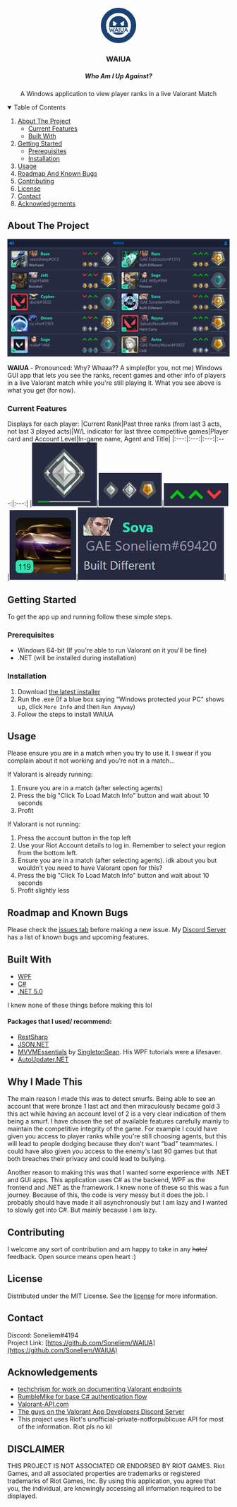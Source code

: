 <p align="center">
<a href="https://github.com/Soneliem/WAIUA">
    <img src="Screenshots/logo.png" alt="Logo" width="80" height="80">
  </a>
</p>
<h3 align="center">WAIUA</h3>
<h5 align="center">Who Am I Up Against?</h5>

  <p align="center">
    A Windows application to view player ranks in a live Valorant Match
    <br />


<details open="open">
  <summary>Table of Contents</summary>
  <ol>
    <li>
      <a href="#about-the-project">About The Project</a>
      <ul>
      <li><a href="#current-features">Current Features</a></li>
      <li><a href="#built-with">Built With</a></li>
      </ul>
    </li>
    <li>
      <a href="#getting-started">Getting Started</a>
      <ul>
        <li><a href="#prerequisites">Prerequisites</a></li>
        <li><a href="#installation">Installation</a></li>
      </ul>
    </li>
    <li><a href="#usage">Usage</a></li>
    <li><a href="#roadmap-and-known-bugs">Roadmap And Known Bugs</a></li>
    <li><a href="#contributing">Contributing</a></li>
    <li><a href="#license">License</a></li>
    <li><a href="#contact">Contact</a></li>
    <li><a href="#acknowledgements">Acknowledgements</a></li>
  </ol>
</details>


## About The Project
![Screenshot](Screenshots/main.png)

**WAIUA** - Pronounced: Why? Whaaa??
A simple(for you, not me) Windows GUI app that lets you see the ranks, recent games and other info of players in a live Valorant match while you're still playing it. What you see above is what you get (for now).

### Current Features
Displays for each player:
|Current Rank|Past three ranks (from last 3 acts, not last 3 played acts)|W/L indicator for last three competitive games|Player card and Account Level|In-game name, Agent and Title|
|:---:|:---:|:---:|:---:|:---:|
|![rank](Screenshots/rank.png)|![rank](Screenshots/pranks.png)|![rank](Screenshots/history.png)|![card](Screenshots/card.png)|![name](Screenshots/name.png)|


## Getting Started

To get the app up and running follow these simple steps.

### Prerequisites

* Windows 64-bit (If you're able to run Valorant on it you'll be fine)
* .NET (will be installed during installation)

### Installation

1. Download [the latest installer](https://github.com/Soneliem/WAIUA/releases/latest/download/WAIUA.exe)
2. Run the .exe (If a blue box saying "Windows protected your PC" shows up, click `More Info` and then `Run Anyway`)
3. Follow the steps to install WAIUA

## Usage

Please ensure you are in a match when you try to use it. I swear if you complain about it not working and you're not in a match...

If Valorant is already running:
1. Ensure you are in a match (after selecting agents)
2. Press the big "Click To Load Match Info" button and wait about 10 seconds
3. Profit

If Valorant is not running:
1. Press the account button in the top left
2. Use your Riot Account details to log in. Remember to select your region from the bottom left.
3. Ensure you are in a match (after selecting agents). idk about you but wouldn't you need to have Valorant open for this?
3. Press the big "Click To Load Match Info" button and wait about 10 seconds
4. Profit slightly less

## Roadmap and Known Bugs

Please check the [issues tab](https://github.com/Soneliem/WAIUA/issues) before making a new issue. My [Discord Server]() has a list of known bugs and upcoming features.

## Built With
* [WPF](https://docs.microsoft.com/en-us/dotnet/desktop/wpf/?view=netdesktop-5.0)
* [C#](https://docs.microsoft.com/en-us/dotnet/csharp/)
* [.NET 5.0](https://dotnet.microsoft.com/)

I knew none of these things before making this lol

#### Packages that I used/ recommend:
* [RestSharp](https://restsharp.dev/)
* [JSON.NET](https://www.newtonsoft.com/json)
* [MVVMEssentials](https://www.nuget.org/packages/MVVMEssentials.WPF) by [SingletonSean](https://www.youtube.com/channel/UC7X9mQ_XtTYWzr9Tf_NYcIg). His WPF tutorials were a lifesaver.
* [AutoUpdater.NET](https://github.com/ravibpatel/AutoUpdater.NET)

## Why I Made This

The main reason I made this was to detect smurfs. Being able to see an account that were bronze 1 last act and then miraculously became gold 3 this act while having an account level of 2 is a very clear indication of them being a smurf. I have chosen the set of available features carefully mainly to maintain the competitive integrity of the game. For example I could have given you access to player ranks while you're still choosing agents, but this will lead to people dodging because they don't want "bad" teammates. I could have also given you access to the enemy's last 90 games but that both breaches their privacy and could lead to bullying.

Another reason to making this was that I wanted some experience with .NET and GUI apps. This application uses C# as the backend, WPF as the frontend and .NET as the framework. I knew none of these so this was a fun journey. Because of this, the code is very messy but it does the job. I probably should have made it all asynchronously but I am lazy and I wanted to slowly get into C#. But mainly because I am lazy.

## Contributing

I welcome any sort of contribution and am happy to take in any ~~hate/~~ feedback. Open source means open heart :)

## License

Distributed under the MIT License. See the [license](https://github.com/Soneliem/WAIUA/blob/master/LICENSE) for more information.

## Contact

Discord: Soneliem#4194  
Project Link: [https://github.com/Soneliem/WAIUA](https://github.com/Soneliem/WAIUA)

## Acknowledgements

* [techchrism for work on documenting Valorant endpoints](https://github.com/techchrism/valorant-api-docs)
* [RumbleMike for base C# authentication flow](https://github.com/RumbleMike/ValorantClientAPI)
* [Valorant-API.com](https://valorant-api.com/)
* [The guys on the Valorant App Developers Discord Server](https://discord.gg/a9yzrw3KAm)
* This project uses Riot's unofficial-private-notforpublicuse API for most of the information. Riot pls no kil

## DISCLAIMER
THIS PROJECT IS NOT ASSOCIATED OR ENDORSED BY RIOT GAMES. Riot Games, and all associated properties are trademarks or registered trademarks of Riot Games, Inc.
By using this application, you agree that you, the individual, are knowingly accessing all information required to be displayed.

